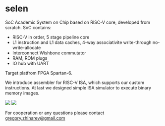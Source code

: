 # selen
SoC
Academic System on Chip based on RISC-V core, developed from scratch.
SoC contains:
- RISC-V in order, 5 stage pipeline core
- L1 instruction and L1 data caches, 4-way associativitе write-through no-write-allocate
- Interconnect Wishbone commutator
- RAM, ROM plugs
- IO hub with UART

Target platfrom FPGA Spartan-6.

We introduce assembler for RISC-V ISA, which supports our custom instructions. 
At last we designed simple ISA simulator to execute binary memory images.

<img src="https://blog.riscv.org/wp-content/uploads/2015/02/riscv-blog-logo.png">
<img src="https://encrypted-tbn1.gstatic.com/images?q=tbn:ANd9GcR5ojY1hvgnKv5paAHNRG-_s-mZUgI-eqFm6e9j_gn8IIR2Ylms">

For cooperation or any questions please contact gregory.zhiharev@gmail.com
